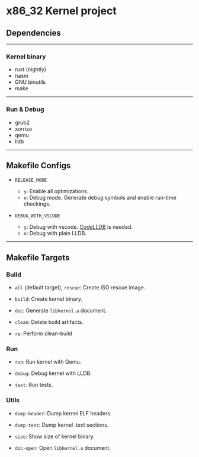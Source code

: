 # x86_32 Kernel project

## Dependencies

---

### Kernel binary

- rust (nightly)
- nasm 
- GNU binutils
- make

---

### Run & Debug

- grub2
- xorriso
- qemu
- lldb

---

## Makefile Configs

- `RELEASE_MODE`

	- `y`: Enable all optimizations.
	- `n`: Debug mode. Generate debug symbols and enable run-time checkings.

- `DEBUG_WITH_VSCODE`

	- `y`: Debug with vscode. [CodeLLDB](https://marketplace.visualstudio.com/items?itemName=vadimcn.vscode-lldb) is needed.
	- `n`: Debug with plain LLDB.

---

## Makefile Targets

### Build

- `all` (default target), `rescue`: Create ISO rescue image.

- `build`: Create kernel binary.

- `doc`: Generate `libkernel.a` document.

- `clean`: Delete build artifacts.

- `re`: Perform clean-build

### Run

- `run`: Run kernel with Qemu.

- `debug`: Debug kernel with LLDB.

- `test`: Run tests.

### Utils

- `dump-header`: Dump kernel ELF headers.

- `dump-text`: Dump kernel .text sections.

- `size`: Show size of kernel binary.

- `doc-open`: Open `libkernel.a` document.
